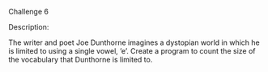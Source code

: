 Challenge 6

Description:

The writer and poet Joe Dunthorne imagines a dystopian world in which he is limited to using a single vowel, ’e’. Create a program to count the size of the vocabulary that Dunthorne is limited to.
